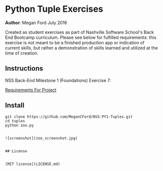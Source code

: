 # Python Tuple Exercises

**Author**: Megan Ford July 2016 


Created as student exercises as part of Nashville Software School's Back End Bootcamp curriculum. Please see below for fulfilled requirements: this exercise is not meant to be a finished production app or indication of current skills, but rather a demonstration of skills learned and utilized at the time of creation.


## Instructions


NSS Back-End Milestone 1 (Foundations) Exercise 7: 


[Requirements For Project](https://github.com/nashville-software-school/python-milestones/blob/master/01-foundations/exercises/FND_TUPLES.md)


## Install


``` 
git clone https://github.com/MeganCFord/NSS-PY1-Tuples.git
cd tuples
python zoo.py


![screenshot](zoo_screenshot.jpg)


## License 


[MIT license](LICENSE.md)


